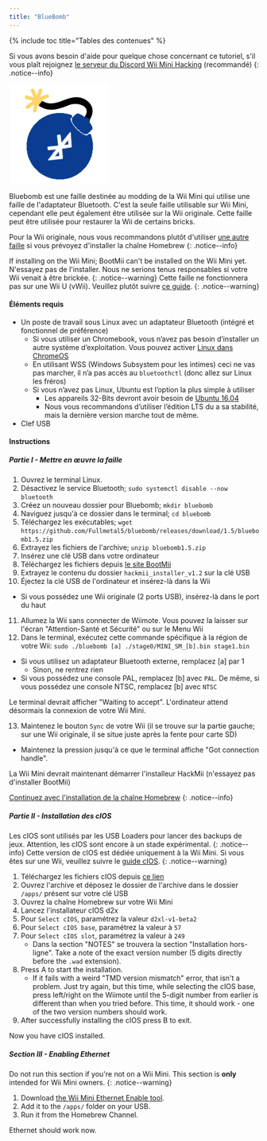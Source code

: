 ```yaml
---
title: "BlueBomb"
---
```


{% include toc title="Tables des contenues" %}

Si vous avons besoin d'aide pour quelque chose concernant ce tutoriel, s'il vous plaît rejoignez [le serveur du Discord Wii Mini Hacking](https://discord.gg/6ryxnkS) (recommandé)
{: .notice--info}

![BlueBomb](/images/bluebomb.png)

Bluebomb est une faille destinée au modding de la Wii Mini qui utilise une faille de l'adaptateur Bluetooth. C'est la seule faille utilisable sur Wii Mini, cependant elle peut également être utilisée sur la Wii originale. Cette faille peut être utilisée pour restaurer la Wii de certains bricks.

Pour la Wii originale, nous vous recommandons plutôt d'utiliser [une autre faille](/get-started) si vous prévoyez d'installer la chaîne Homebrew
{: .notice--info}

If installing on the Wii Mini; BootMii can't be installed on the Wii Mini yet. N'essayez pas de l'installer. Nous ne serions tenus responsables si votre Wii venait à être brickée.
{: .notice--warning}
Cette faille ne fonctionnera pas sur une Wii U (vWii). Veuillez plutôt suivre [ce guide](https://wiiuguide.xyz/#/vwii/).
{: .notice--warning}

#### Éléments requis
- Un poste de travail sous Linux avec un adaptateur Bluetooth (intégré et fonctionnel de préférence)
  - Si vous utiliser un Chromebook, vous n’avez pas besoin d’installer un autre système d’exploitation. Vous pouvez activer [Linux dans ChromeOS](https://support.google.com/chromebook/answer/9145439?hl=en)
  - En utilisant WSS (Windows Subsystem pour les intimes) ceci ne vas pas marcher, il n’a pas accès au `bluetoothctl` (donc allez sur Linux les fréros)
  - Si vous n’avez pas Linux, Ubuntu est l’option la plus simple à utiliser
    - Les appareils 32-Bits devront avoir besoin de [Ubuntu 16.04](http://releases.ubuntu.com/16.04/)
    - Nous vous recommandons d’utiliser l’édition LTS du a sa stabilité, mais la dernière version marche tout de même.
- Clef USB

#### Instructions
##### Partie I - Mettre en œuvre la faille
1. Ouvrez le terminal Linux.
2. Désactivez le service Bluetooth; `sudo systemctl disable --now bluetooth`
3. Créez un nouveau dossier pour Bluebomb; `mkdir bluebomb`
4. Naviguez jusqu'à ce dossier dans le terminal; `cd bluebomb`
5. Téléchargez les exécutables; `wget https://github.com/Fullmetal5/bluebomb/releases/download/1.5/bluebomb1.5.zip`
6. Extrayez les fichiers de l'archive; `unzip bluebomb1.5.zip`
7. Insérez une clé USB dans votre ordinateur
8. Téléchargez les fichiers depuis [le site BootMii](https://bootmii.org/download/)
9. Extrayez le contenu du dossier `hackmii_installer_v1.2` sur la clé USB
10. Éjectez la clé USB de l'ordinateur et insérez-là dans la Wii
   - Si vous possédez une Wii originale (2 ports USB), insérez-là dans le port du haut
11. Allumez la Wii sans connecter de Wiimote. Vous pouvez la laisser sur l'écran "Attention-Santé et Sécurité" ou sur le Menu Wii
12. Dans le terminal, exécutez cette commande spécifique à la région de votre Wii: `sudo ./bluebomb [a] ./stage0/MINI_SM_[b].bin stage1.bin`
  - Si vous utilisez un adaptateur Bluetooth externe, remplacez [a] par 1
    - Sinon, ne rentrez rien
  - Si vous possédez une console PAL, remplacez [b] avec `PAL`. De même, si vous possédez une console NTSC, remplacez [b] avec `NTSC`

Le terminal devrait afficher "Waiting to accept". L'ordinateur attend désormais la connexion de votre Wii Mini.

13. Maintenez le bouton `Sync` de votre Wii (il se trouve sur la partie gauche; sur une Wii originale, il se situe juste après la fente pour carte SD)
   - Maintenez la pression jusqu'à ce que le terminal affiche "Got connection handle".

La Wii Mini devrait maintenant démarrer l'installeur HackMii (n'essayez pas d'installer BootMii)

[Continuez avec l'installation de la chaîne Homebrew](hbc)
{: .notice--info}

##### Partie II - Installation des cIOS
Les cIOS sont utilisés par les USB Loaders pour lancer des backups de jeux. Attention, les cIOS sont encore à un stade expérimental.
{: .notice--info}
Cette version de cIOS est dédiée uniquement à la Wii Mini. Si vous êtes sur une Wii, veuillez suivre le [guide cIOS](/cios).
{: .notice--warning}

1. Téléchargez les fichiers cIOS depuis [ce lien](https://bluebomb.glitch.me/d2xl-cIOS/index.html)
2. Ouvrez l'archive et déposez le dossier de l'archive dans le dossier `/apps/` présent sur votre clé USB
3. Ouvrez la chaîne Homebrew sur votre Wii Mini
4. Lancez l'installateur cIOS d2x
5. Pour `Select cIOS`, paramétrez la valeur `d2xl-v1-beta2`
6. Pour `Select cIOS base`, paramétrez la valeur à `57`
7. Pour `Select cIOS slot`, paramétrez la valeur à `249`
   - Dans la section "NOTES" se trouvera la section "Installation hors-ligne". Take a note of the exact version number (5 digits directly before the `.wad` extension).
8. Press A to start the installation.
   - If it fails with a weird "TMD version mismatch" error, that isn't a problem. Just try again, but this time, while selecting the cIOS base, press left/right on the Wiimote until the 5-digit number from earlier is different than when you tried before. This time, it should work - one of the two version numbers should work.
9. After successfully installing the cIOS press B to exit.

Now you have cIOS installed.

##### Section III - Enabling Ethernet

Do not run this section if you're not on a Wii Mini. This section is **only** intended for Wii Mini owners.
{: .notice--warning}

1. Download [the Wii Mini Ethernet Enable tool](/assets/files/Wii_Mini_Ethernet_Enable.zip).
2. Add it to the `/apps/` folder on your USB.
3. Run it from the Homebrew Channel.

Ethernet should work now.
